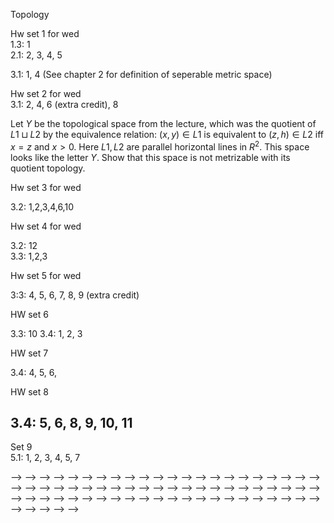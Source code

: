 Topology

Hw set 1 for wed  
1.3: 1  
2.1: 2, 3, 4, 5  

3.1: 1, 4 (See chapter 2 for definition of seperable metric space)  


Hw set 2 for wed  
3.1: 2, 4, 6 (extra credit), 8  

Let $Y$ be the topological space from the lecture, which was the quotient 
of $L1 \sqcup L2$ by the equivalence relation: $(x,y) \in L1$ is equivalent to $(z,h) \in L2$ iff $x=z$ and $x>0$. Here $L1, L2$ are parallel horizontal lines in $R^2$. This space looks like the letter $Y$. Show that this space is not metrizable with its quotient topology.



Hw set 3 for wed 
<!--  -->
3.2: 1,2,3,4,6,10  


Hw set 4 for wed
<!--  -->
3.2: 12  
3.3: 1,2,3  

Hw set 5 for wed 
   
3:3: 4, 5, 6, 7, 8, 9 (extra credit)    


HW set 6

3.3: 10
3.4: 1, 2, 3   

HW set 7

3.4: 4, 5, 6,      

HW set 8

3.4: 5, 6, 8, 9, 10, 11    
----- 

Set 9  
5.1: 1, 2, 3, 4, 5, 7   


<!-- 2, 3, 4, 5, 6 -->
<!--  -->
<!-- HW set 7 for wed -->
<!--  -->
<!--  -->
<!-- HW set 8 for wed -->
<!--  -->
<!-- 5.2 1,2,3,4   -->
<!--  -->
<!--  -->
<!--  -->
<!-- <!--  --> -->
<!-- <!-- Hw set 3 for wed --> -->
<!-- <!--  --> -->
<!-- <!-- 3.2: 2, 3, 6, 11, 12   --> -->
<!-- <!-- 3.3: 1, 2,3   --> -->
<!-- <!--  --> -->
<!-- <!-- <!-- Hw set 4 for fri --> --> -->
<!-- <!-- <!--  --> --> -->
<!-- <!-- <!-- 3.3: 1,3 --> --> -->
<!-- <!-- <!--  --> --> -->
<!-- <!-- HW set 4 for wed --> -->
<!-- <!-- <!--  --> --> -->
<!-- <!-- <!-- 1. Show that rationals Q are totally disconnected with its topology inherited from R --> --> -->
<!-- <!-- <!--  --> --> -->
<!-- <!-- 3.3: 9,10   --> -->
<!-- <!-- 3.4: 2, 3, 4 --> -->
<!-- <!--  --> -->
<!-- <!-- HW set 5 for wed --> -->
<!-- <!--  --> -->
<!-- <!-- 3.4: 5, 6, 8, 9 --> -->
<!-- <!--  --> -->
<!-- <!-- HW set 6 for wed --> -->
<!-- <!--  --> -->
<!-- <!-- 5.1: 1, 2, 3, 4 --> -->
<!-- <!--  --> -->
<!-- <!-- HW set 7 for wed --> -->
<!-- <!--  --> -->
<!-- <!-- 5.1: 5, 6, 7   (You already did it) --> -->
<!-- <!--  --> -->
<!-- <!-- HW 8 --> -->
<!-- <!--  --> -->
<!-- <!-- 5.2: 1,2,3,4   --> -->
<!-- <!--  --> -->
<!-- <!-- HW 9 --> -->
<!-- <!--  --> -->
<!-- <!-- In the proof of Theorem 17 show that the map is a homeomorphism onto image. --> -->
<!-- <!--  --> -->
<!-- <!-- pg 53: 1, 2, 7, 9   --> -->
<!-- <!-- pg 96 2   --> -->
<!-- <!--  --> -->
<!-- <!-- HW 10 mon --> -->
<!-- <!--  --> -->
<!-- <!-- 1. Show that the mobius band $M=[0,1] \times R /(0,x) \sim (1,-x)$ is a vector bundle over $S^1$. That is check local triviality.   --> -->
<!-- <!--  --> -->
<!-- <!-- Lee: 3-1, 3-2, 3-4, 3-5   --> -->
<!-- <!--  --> -->
<!-- <!-- HW 11 fri --> -->
<!-- <!--  --> -->
<!-- <!-- Lee: 4-1, 4-2   --> -->
<!-- <!--  --> -->
<!-- <!-- HW 12 for fri --> -->
<!-- <!--  --> -->
<!-- <!-- Lee, Edition 2: --> -->
<!-- <!--  --> -->
<!-- <!-- 11-5,  11-11, 13-5   --> -->
<!-- <!-- 14-1, 14-5, 14-6   --> -->
<!-- <!--  --> -->
<!-- <!-- Lee --> -->
<!-- <!--  --> -->
<!-- <!-- 16-2,  --> -->
<!-- <!--  --> -->
<!-- <!--  --> -->
<!-- <!--  --> -->
<!-- <!--  --> -->

